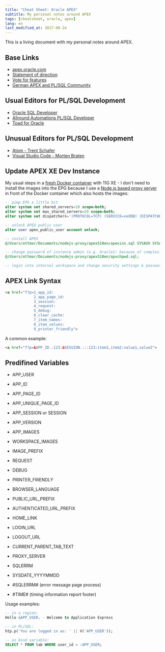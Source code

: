 ```yaml
---
title: "Cheat Sheet: Oracle APEX"
subtitle: My personal notes around APEX
tags: [cheatsheet, oracle, apex]
lang: en
last_modified_at: 2017-08-24
---
```


This is a living document with my personal notes around APEX.

## Base Links

- [apex.oracle.com](https://apex.oracle.com/)
- [Statement of direction](http://www.oracle.com/technetwork/testcontent/apex-sod-087560.html)
- [Vote for features](https://apex.oracle.com/vote)
- [German APEX and PL/SQL Community](https://blogs.oracle.com/apexcommunity_deutsch/)


## Usual Editors for PL/SQL Development

- [Oracle SQL Developer](http://www.oracle.com/technetwork/developer-tools/sql-developer/downloads/index.html)
- [Allround Automations PL/SQL Developer](https://www.allroundautomations.com/plsqldev.html)
- [Toad for Oracle](https://www.quest.com/de-de/products/toad-for-oracle/)


## Unusual Editors for PL/SQL Development

- [Atom - Trent Schafer](http://apextips.blogspot.de/2017/03/my-atom-editor-oracle-plugins.html)
- [Visual Studio Code - Morten Braten](http://ora-00001.blogspot.de/2017/03/using-vs-code-for-plsql-development.html)


## Update APEX XE Dev Instance

My usual steps in a [fresh Docker container](2017-03-21-pitfalls-with-oracle-11g-xe-and-docker-on-mac-os) with 11G XE - I don't need to install the images into the EPG because I use a [Node.js based proxy server](/posts/2017-03-25-cheatsheet-nodejs) in front of the Docker container which also hosts the images:

```sql
-- pimp EPG a little bit
alter system set shared_servers=10 scope=both;
alter system set max_shared_servers=20 scope=both;
alter system set dispatchers='(PROTOCOL=TCP) (SERVICE=xeXDB) (DISPATCHERS=2)' scope=both;

-- unlock APEX public user
alter user apex_public_user account unlock;

-- install APEX
@/Users/ottmar/Documents/nodejs-proxy/apex510en/apexins.sql SYSAUX SYSAUX TEMP /i/;

-- change password of instance admin (e.g. Oracle1! because of complexity rules)
@/Users/ottmar/Documents/nodejs-proxy/apex510en/apxchpwd.sql;

-- login into internal workspace and change security settings & passwords
```

## APEX Link Syntax

```html
<a href="f?p=1_app_id:
             2_app_page_id:
             3_session:
             4_request:
             5_debug:
             6_clear_cache:
             7_item_names:
             8_item_values:
             9_printer_friendly">
```

A common example:

```html
<a href="f?p=&APP_ID.:123:&SESSION.:::123:item1,item2:value1,value2">
```

## Predifined Variables

-  APP_USER
-  APP_ID
-  APP_PAGE_ID
-  APP_UNIQUE_PAGE_ID
-  APP_SESSION or SESSION
-  APP_VERSION
-  APP_IMAGES
-  WORKSPACE_IMAGES
-  IMAGE_PREFIX

-  REQUEST
-  DEBUG
-  PRINTER_FRIENDLY

-  BROWSER_LANGUAGE
-  PUBLIC_URL_PREFIX
-  AUTHENTICATED_URL_PREFIX
-  HOME_LINK
-  LOGIN_URL
-  LOGOUT_URL
-  CURRENT_PARENT_TAB_TEXT
-  PROXY_SERVER
-  SQLERRM
-  SYSDATE_YYYYMMDD

-  #SQLERRM# (error message page process)
-  #TIME# (timing information report footer)

Usage examples:

```sql
-- in a region:
Hello &APP_USER. - Welcome to Application Express

-- in PL/SQL:
htp.p('You are logged in as: ' || V('APP_USER'));

-- as bind variable:
SELECT * FROM tab WHERE user_id = :APP_USER;
```
